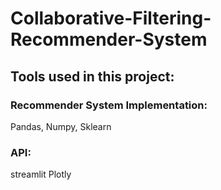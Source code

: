 # Collaborative-Filtering-Recommender-System
## Tools used in this project:
### Recommender System Implementation:
Pandas,
Numpy,
Sklearn
### API:
streamlit
Plotly
